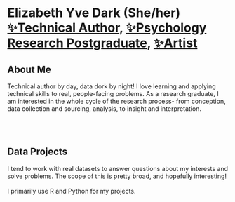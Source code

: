 
<h1>Elizabeth Yve Dark (She/her) <br/><a href="https://www.linkedin.com/in/elizabeth-yve-dark">✨Technical Author</a>, <a href="https://orcid.org/0000-0003-3900-4140">✨Psychology Research Postgraduate</a>, <a href="#">✨Artist</a></h1>

<h2>About Me</h2>
Technical author by day, data dork by night! I love learning and applying technical skills to real, people-facing problems. 
As a research graduate, I am interested in the whole cycle of the research process- from conception, data collection and sourcing, analysis, to insight and interpretation. 

<br></br>

<h2>Data Projects</h2>
I tend to work with real datasets to answer questions about my interests and solve problems. The scope of this is pretty broad, and hopefully interesting! 
<br></br>
I primarily use R and Python for my projects.

<!-- separate/group into python and R 












<!--
**ElizabethYvee/ElizabethYvee** is a ✨ _special_ ✨ repository because its `README.md` (this file) appears on your GitHub profile.

Here are some ideas to get you started:

- 🔭 I’m currently working on ...
- 🌱 I’m currently learning ...
- 👯 I’m looking to collaborate on ...
- 🤔 I’m looking for help with ...
- 💬 Ask me about ...
- 📫 How to reach me: ...
- 😄 Pronouns: ...
- ⚡ Fun fact: ...
-->
